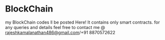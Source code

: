 # BlockChain
my BlockChain codes ll be posted Here!
It contains only smart contracts.
for any queries and details feel free to contact me @ rajeshkamalanathan486@gmail.com/+91 8870572622
